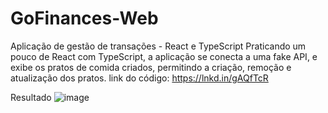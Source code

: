 # GoFinances-Web
Aplicação de gestão de transações - React e TypeScript
Praticando um pouco de React com TypeScript, a aplicação se conecta a uma fake API, e exibe os pratos de comida criados, permitindo a criação, remoção e atualização dos pratos.
link do código: https://lnkd.in/gAQfTcR

Resultado 
![image](https://user-images.githubusercontent.com/59238443/165099974-8ade80ab-146b-41ce-b666-3149fe3fe488.png)
